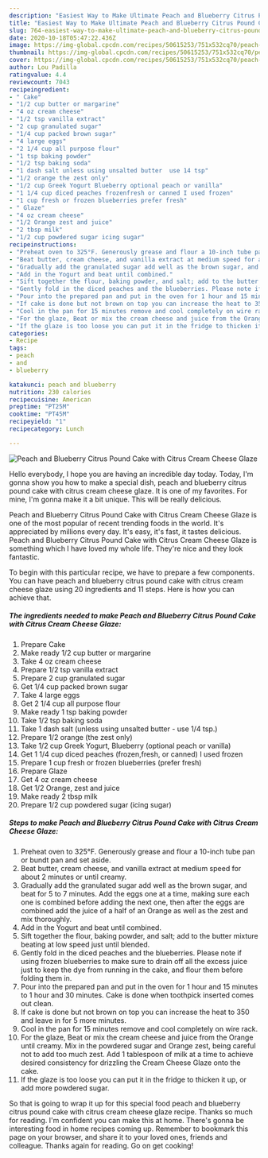 ```yaml
---
description: "Easiest Way to Make Ultimate Peach and Blueberry Citrus Pound Cake with Citrus Cream Cheese Glaze"
title: "Easiest Way to Make Ultimate Peach and Blueberry Citrus Pound Cake with Citrus Cream Cheese Glaze"
slug: 764-easiest-way-to-make-ultimate-peach-and-blueberry-citrus-pound-cake-with-citrus-cream-cheese-glaze
date: 2020-10-18T05:47:22.436Z
image: https://img-global.cpcdn.com/recipes/50615253/751x532cq70/peach-and-blueberry-citrus-pound-cake-with-citrus-cream-cheese-glaze-recipe-main-photo.jpg
thumbnail: https://img-global.cpcdn.com/recipes/50615253/751x532cq70/peach-and-blueberry-citrus-pound-cake-with-citrus-cream-cheese-glaze-recipe-main-photo.jpg
cover: https://img-global.cpcdn.com/recipes/50615253/751x532cq70/peach-and-blueberry-citrus-pound-cake-with-citrus-cream-cheese-glaze-recipe-main-photo.jpg
author: Lou Padilla
ratingvalue: 4.4
reviewcount: 7043
recipeingredient:
- " Cake"
- "1/2 cup butter or margarine"
- "4 oz cream cheese"
- "1/2 tsp vanilla extract"
- "2 cup granulated sugar"
- "1/4 cup packed brown sugar"
- "4 large eggs"
- "2 1/4 cup all purpose flour"
- "1 tsp baking powder"
- "1/2 tsp baking soda"
- "1 dash salt unless using unsalted butter  use 14 tsp"
- "1/2 orange the zest only"
- "1/2 cup Greek Yogurt Blueberry optional peach or vanilla"
- "1 1/4 cup diced peaches frozenfresh or canned I used frozen"
- "1 cup fresh or frozen blueberries prefer fresh"
- " Glaze"
- "4 oz cream cheese"
- "1/2 Orange zest and juice"
- "2 tbsp milk"
- "1/2 cup powdered sugar icing sugar"
recipeinstructions:
- "Preheat oven to 325°F. Generously grease and flour a 10-inch tube pan or bundt pan and set aside."
- "Beat butter, cream cheese, and vanilla extract at medium speed for about 2 minutes or until creamy."
- "Gradually add the granulated sugar add well as the brown sugar, and beat for 5 to 7 minutes. Add the eggs one at a time, making sure each one is combined before adding the next one, then after the eggs are combined add the juice of a half of an Orange as well as the zest and mix thoroughly."
- "Add in the Yogurt and beat until combined."
- "Sift together the flour, baking powder, and salt; add to the butter mixture beating at low speed just until blended."
- "Gently fold in the diced peaches and the blueberries. Please note if using frozen blueberries to make sure to drain off all the excess juice just to keep the dye from running in the cake, and flour them before folding them in."
- "Pour into the prepared pan and put in the oven for 1 hour and 15 minutes to 1 hour and 30 minutes. Cake is done when toothpick inserted comes out clean."
- "If cake is done but not brown on top you can increase the heat to 350 and leave in for 5 more minutes."
- "Cool in the pan for 15 minutes remove and cool completely on wire rack."
- "For the glaze, Beat or mix the cream cheese and juice from the Orange until creamy. Mix in the powdered sugar and Orange zest, being careful not to add too much zest. Add 1 tablespoon of milk at a time to achieve desired consistency for drizzling the Cream Cheese Glaze onto the cake."
- "If the glaze is too loose you can put it in the fridge to thicken it up, or add more powdered sugar."
categories:
- Recipe
tags:
- peach
- and
- blueberry

katakunci: peach and blueberry 
nutrition: 230 calories
recipecuisine: American
preptime: "PT25M"
cooktime: "PT45M"
recipeyield: "1"
recipecategory: Lunch

---
```



![Peach and Blueberry Citrus Pound Cake with Citrus Cream Cheese Glaze](https://img-global.cpcdn.com/recipes/50615253/751x532cq70/peach-and-blueberry-citrus-pound-cake-with-citrus-cream-cheese-glaze-recipe-main-photo.jpg)

Hello everybody, I hope you are having an incredible day today. Today, I'm gonna show you how to make a special dish, peach and blueberry citrus pound cake with citrus cream cheese glaze. It is one of my favorites. For mine, I'm gonna make it a bit unique. This will be really delicious.

Peach and Blueberry Citrus Pound Cake with Citrus Cream Cheese Glaze is one of the most popular of recent trending foods in the world. It's appreciated by millions every day. It's easy, it's fast, it tastes delicious. Peach and Blueberry Citrus Pound Cake with Citrus Cream Cheese Glaze is something which I have loved my whole life. They're nice and they look fantastic.




To begin with this particular recipe, we have to prepare a few components. You can have peach and blueberry citrus pound cake with citrus cream cheese glaze using 20 ingredients and 11 steps. Here is how you can achieve that.

<!--inarticleads1-->

##### The ingredients needed to make Peach and Blueberry Citrus Pound Cake with Citrus Cream Cheese Glaze:

1. Prepare  Cake
1. Make ready 1/2 cup butter or margarine
1. Take 4 oz cream cheese
1. Prepare 1/2 tsp vanilla extract
1. Prepare 2 cup granulated sugar
1. Get 1/4 cup packed brown sugar
1. Take 4 large eggs
1. Get 2 1/4 cup all purpose flour
1. Make ready 1 tsp baking powder
1. Take 1/2 tsp baking soda
1. Take 1 dash salt (unless using unsalted butter - use 1/4 tsp.)
1. Prepare 1/2 orange (the zest only)
1. Take 1/2 cup Greek Yogurt, Blueberry (optional peach or vanilla)
1. Get 1 1/4 cup diced peaches (frozen,fresh, or canned) I used frozen
1. Prepare 1 cup fresh or frozen blueberries (prefer fresh)
1. Prepare  Glaze
1. Get 4 oz cream cheese
1. Get 1/2 Orange, zest and juice
1. Make ready 2 tbsp milk
1. Prepare 1/2 cup powdered sugar (icing sugar)




<!--inarticleads2-->

##### Steps to make Peach and Blueberry Citrus Pound Cake with Citrus Cream Cheese Glaze:

1. Preheat oven to 325°F. Generously grease and flour a 10-inch tube pan or bundt pan and set aside.
1. Beat butter, cream cheese, and vanilla extract at medium speed for about 2 minutes or until creamy.
1. Gradually add the granulated sugar add well as the brown sugar, and beat for 5 to 7 minutes. Add the eggs one at a time, making sure each one is combined before adding the next one, then after the eggs are combined add the juice of a half of an Orange as well as the zest and mix thoroughly.
1. Add in the Yogurt and beat until combined.
1. Sift together the flour, baking powder, and salt; add to the butter mixture beating at low speed just until blended.
1. Gently fold in the diced peaches and the blueberries. Please note if using frozen blueberries to make sure to drain off all the excess juice just to keep the dye from running in the cake, and flour them before folding them in.
1. Pour into the prepared pan and put in the oven for 1 hour and 15 minutes to 1 hour and 30 minutes. Cake is done when toothpick inserted comes out clean.
1. If cake is done but not brown on top you can increase the heat to 350 and leave in for 5 more minutes.
1. Cool in the pan for 15 minutes remove and cool completely on wire rack.
1. For the glaze, Beat or mix the cream cheese and juice from the Orange until creamy. Mix in the powdered sugar and Orange zest, being careful not to add too much zest. Add 1 tablespoon of milk at a time to achieve desired consistency for drizzling the Cream Cheese Glaze onto the cake.
1. If the glaze is too loose you can put it in the fridge to thicken it up, or add more powdered sugar.




So that is going to wrap it up for this special food peach and blueberry citrus pound cake with citrus cream cheese glaze recipe. Thanks so much for reading. I'm confident you can make this at home. There's gonna be interesting food in home recipes coming up. Remember to bookmark this page on your browser, and share it to your loved ones, friends and colleague. Thanks again for reading. Go on get cooking!
